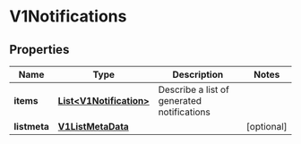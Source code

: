 # V1Notifications

## Properties
Name | Type | Description | Notes
------------ | ------------- | ------------- | -------------
**items** | [**List&lt;V1Notification&gt;**](V1Notification.md) | Describe a list of generated notifications | 
**listmeta** | [**V1ListMetaData**](V1ListMetaData.md) |  |  [optional]
